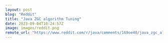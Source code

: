 ```yaml
---
layout: post
blog: "Reddit"
title: "Java ZGC algorithm Tuning"
date: 2023-09-04T10:24:57Z
image: images/reddit.png
remote_url: "https://www.reddit.com/r/java/comments/169oe40/java_zgc_algorithm_tuning/"
---
```


